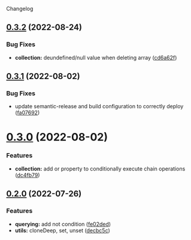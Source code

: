 Changelog

## [0.3.2](https://github.com/alexberriman/newtondb/compare/v0.3.1...v0.3.2) (2022-08-24)


### Bug Fixes

* **collection:** deundefined/null value when deleting array ([cd6a62f](https://github.com/alexberriman/newtondb/commit/cd6a62f87838899dadd062099bf15c6ad92b0df0))

## [0.3.1](https://github.com/alexberriman/newtondb/compare/v0.3.0...v0.3.1) (2022-08-02)


### Bug Fixes

* update semantic-release and build configuration to correctly deploy ([fa07692](https://github.com/alexberriman/newtondb/commit/fa076920cc12defad87ac96b7a53f20c38998db1))

# [0.3.0](https://github.com/alexberriman/newtondb/compare/v0.2.0...v0.3.0) (2022-08-02)

### Features

- **collection:** add or property to conditionally execute chain operations ([dc4fb79](https://github.com/alexberriman/newtondb/commit/dc4fb79297edf21ec79d302373763b787f881cac))

## [0.2.0](https://github.com/alexberriman/newtondb/compare/v0.1.2...v0.2.0) (2022-07-26)

### Features

- **querying:** add not condition ([fe02ded](https://github.com/alexberriman/newtondb/commit/fe02ded504fce1280718548e918a513647f38955))
- **utils:** cloneDeep, set, unset ([decbc5c](https://github.com/alexberriman/newtondb/commit/decbc5c1e0e00d95195701c04811e420e56654ab))
